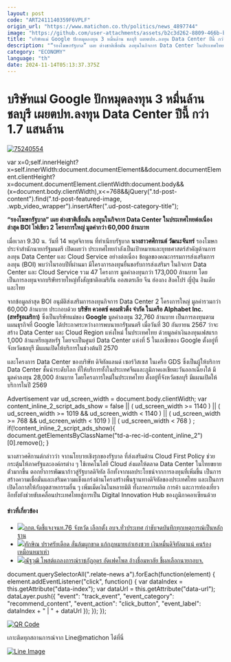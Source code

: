 ```yaml
---
layout: post
code: "ART2411140359F6VPLF"
origin_url: "https://www.matichon.co.th/politics/news_4897744"
image: "https://github.com/user-attachments/assets/b2c3d262-8809-466b-b9cb-37ef0d2f1dc6"
title: "บริษัทแม่ Google ปักหมุดลงทุน 3 หมื่นล้าน ชลบุรี เผยตปท.ลงทุน Data Center ปีนี้ กว่า 1.7 แสนล้าน"
description: "“รองโฆษกรัฐบาล” เผย ต่างชาติเชื่อมั่น ลงทุนในกิจการ Data Center ในประเทศไทยต่อเนื่อง ล่าสุด BOI ไฟเขียว 2 โครงการใหญ่ มูลค่ากว่า 60,000 ล้านบาท"
category: "ECONOMY"
language: "th"
date: 2024-11-14T05:13:37.375Z
---
```


# บริษัทแม่ Google ปักหมุดลงทุน 3 หมื่นล้าน ชลบุรี เผยตปท.ลงทุน Data Center ปีนี้ กว่า 1.7 แสนล้าน

[![](https://www.matichon.co.th/wp-content/uploads/2024/11/75240554.jpg "75240554")](https://www.matichon.co.th/wp-content/uploads/2024/11/75240554.jpg)

var x=0;self.innerHeight?x=self.innerWidth:document.documentElement&&document.documentElement.clientHeight?x=document.documentElement.clientWidth:document.body&&(x=document.body.clientWidth),x<=768&&jQuery(".td-post-content").find(".td-post-featured-image, .wpb\_video\_wrapper").insertAfter(".ud-post-category-title");

**“รองโฆษกรัฐบาล” เผย ต่างชาติเชื่อมั่น ลงทุนในกิจการ Data Center ในประเทศไทยต่อเนื่อง ล่าสุด BOI ไฟเขียว 2 โครงการใหญ่ มูลค่ากว่า 60,000 ล้านบาท**

เมื่อเวลา 9.30 น. วันที่ 14 พฤศจิกายน ที่ทำเนียบรัฐบาล **นางสาวศศิกานต์ วัฒนะจันทร์** รองโฆษกประจำสำนักนายกรัฐมนตรี เปิดเผยว่า ประเทศไทยกำลังเป็นเป้าหมายและยุทธศาสตร์สำคัญด้านการลงทุน Data Center และ Cloud Service อย่างต่อเนื่อง ข้อมูลของคณะกรรมการส่งเสริมการลงทุน (BOI) พบว่าในรอบปีที่ผ่านมา มีโครงการลงทุนยื่นขอรับการส่งเสริมฯ ในกิจการ Data Center และ Cloud Service รวม 47 โครงการ มูลค่าลงทุนกว่า 173,000 ล้านบาท โดยเป็นการลงทุนจากบริษัทรายใหญ่ทั้งสัญชาติอเมริกัน ออสเตรเลีย จีน ฮ่องกง สิงคโปร์ ญี่ปุ่น อินเดีย และไทย

จากข้อมูลล่าสุด BOI อนุมัติส่งเสริมการลงทุนกิจการ Data Center 2 โครงการใหญ่ มูลค่ารวมกว่า 60,000 ล้านบาท ประกอบด้วย **บริษัท ควอตซ์ คอมพิวติ้ง จำกัด ในเครือ Alphabet Inc. (สหรัฐอเมริกา)** ซึ่งเป็นบริษัทแม่ของ **Google** มูลค่าลงทุน 32,760 ล้านบาท เป็นการลงทุนตามแผนธุรกิจที่ Google ได้ประกาศระหว่างการพบนายกรัฐมนตรี เมื่อวันที่ 30 กันยายน 2567 ว่าจะสร้าง Data Center และ Cloud Region แห่งใหม่ ในประเทศไทย ด้วยมูลค่าเงินลงทุนเฟสแรก 1,000 ล้านเหรียญสหรัฐ โดยจะเป็นศูนย์ Data Center แห่งที่ 5 ในเอเชียของ Google ตั้งอยู่ที่จังหวัดชลบุรี มีแผนเปิดให้บริการในช่วงต้นปี 2570

และโครงการ Data Center ของบริษัท ดิจิทัลแลนด์ เซอร์วิสเซส ในเครือ GDS ซึ่งเป็นผู้ให้บริการ Data Center ชั้นนำระดับโลก ที่ให้บริการทั้งในประเทศจีนและภูมิภาคเอเชียตะวันออกเฉียงใต้ มีมูลค่าลงทุน 28,000 ล้านบาท โดยโครงการใหม่ในประเทศไทย ตั้งอยู่ที่จังหวัดชลบุรี มีแผนเปิดให้บริการในปี 2569

Advertisement var ud\_screen\_width = document.body.clientWidth; var content\_inline\_2\_script\_ads\_show = false || ( ud\_screen\_width >= 1140 ) || ( ud\_screen\_width >= 1019 && ud\_screen\_width < 1140 ) || ( ud\_screen\_width >= 768 && ud\_screen\_width < 1019 ) || ( ud\_screen\_width < 768 ) ; if(!content\_inline\_2\_script\_ads\_show){ document.getElementsByClassName("td-a-rec-id-content\_inline\_2")\[0\].remove(); }

นางสาวศศิกานต์กล่าวว่า จากนโยบายเชิงรุกของรัฐบาล ที่ส่งเสริมด้าน Cloud First Policy ช่วยกระตุ้นให้ภาครัฐและองค์กรต่าง ๆ ใช้เทคโนโลยี Cloud ส่งผลให้ตลาด Data Center ในไทยขยายตัวมากขึ้น ตอกย้ำการพัฒนาก้าวสู่รัฐบาลดิจิทัล อีกทั้งจากผลประโยชน์จากการลงทุนที่เพิ่มขึ้น เป็นการสร้างความเชื่อมั่นและเสริมความแข็งแกร่งด้านโครงสร้างพื้นฐานทางดิจิทัลของประเทศไทย และเป็นการเปิดโอกาสให้กับอุตสาหกรรมอื่น ๆ เพิ่มเม็ดเงินในหลายมิติ ทั้งภาคการผลิต การค้า และการท่องเที่ยว อีกทั้งยังช่วยขับเคลื่อนประเทศไทยสู่การเป็น Digital Innovation Hub ของภูมิภาคอาเซียนด้วย

#### ข่าวที่เกี่ยวข้อง

*   [![](https://www.matichon.co.th/wp-content/uploads/2024/11/1-168.jpg)กกต.จัดชี้แจงจนท.76 จังหวัด เลือกตั้ง อบจ.ทั่วประเทศ กำชับจดบันทึกทุกเหตุการณ์เป็นหลักฐาน](https://www.matichon.co.th/politics/news_4897880)
*   [![](https://www.matichon.co.th/wp-content/uploads/2024/11/119-2.jpg)ทักษิณ ปราศรัยเดือด ลั่นล้มผูกขาด แก้กฎหมายเก่าเฮงซวย เงินหมื่นดิจิทัลมาแน่ คนร้องเหมือนหมาเห่า](https://www.matichon.co.th/politics/news_4897901)
*   [![](https://www.matichon.co.th/wp-content/uploads/2024/11/99-788.jpg)ณัฐวุฒิ โพสต์แถลงการณ์ราชภัฏอุดร อัดเฟคโพล อ้างชื่อมหาลัย ชี้ผลเลือกนายกอบจ.](https://www.matichon.co.th/politics/news_4897682)

document.querySelectorAll(".relate-news a").forEach(function(element) { element.addEventListener("click", function() { var dataIndex = this.getAttribute("data-index"); var dataUrl = this.getAttribute("data-url"); dataLayer.push({ "event": "track\_event", "event\_category": "recommend\_content", "event\_action": "click\_button", "event\_label": dataIndex + " | " + dataUrl }); }); });

[![QR Code](https://www.matichon.co.th/wp-content/uploads/2023/07/wob1371z.jpg)](https://lin.ee/ht0nDxX)

เกาะติดทุกสถานการณ์จาก Line@matichon ได้ที่นี่

[![Line Image](https://www.matichon.co.th/wp-content/uploads/2023/07/th.png)](https://lin.ee/ht0nDxX)